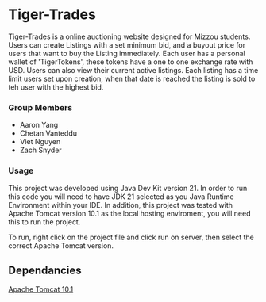 # Tiger-Trades
Tiger-Trades is a online auctioning website designed for Mizzou students. Users can create Listings with a set minimum bid, and a buyout price for users that want to buy the Listing immediately. Each user has a personal wallet of 'TigerTokens', these tokens have a one to one exchange rate with USD. Users can also view their current active listings. Each listing has a time limit users set upon creation, when that date is reached the listing is sold to teh user with the highest bid.

### Group Members
- Aaron Yang
- Chetan Vanteddu
- Viet Nguyen
- Zach Snyder

### Usage

This project was developed using Java Dev Kit version 21. In order to run this code you will need to have JDK 21 selected as you Java Runtime Environment within your IDE. In addition, this project was tested with Apache Tomcat version 10.1 as the local hosting enviroment, you will need this to run the project.

To run, right click on the project file and click run on server, then select the correct Apache Tomcat version.

## Dependancies

	
[Apache Tomcat 10.1]([https://www.example.com](https://tomcat.apache.org/download-10.cgi))
